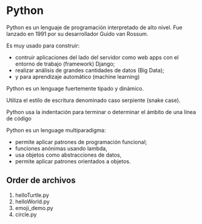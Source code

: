 # Python

Python es un lenguaje de programación interpretado de alto nivel. Fue lanzado en 1991 por su desarrollador Guido van Rossum.

Es muy usado para construir:

- contruir aplicaciones del lado del servidor como web apps con el entorno de trabajo (framework) Django;
- realizar análisis de grandes cantidades de datos (Big Data);
- y para aprendizaje automático (machine learning)

Python es un lenguage fuertemente tipado y dinámico.

Utiliza el estilo de escritura denominado caso serpiente (snake case).

Python usa la indentación para terminar o determinar el ámbito de una línea de código

Python es un lenguage multiparadigma:

- permite aplicar patrones de programación funcional;
- funciones anónimas usando lambda,
- usa objetos como abstracciones de datos,
- permite aplicar patrones orientados a objetos.

## Order de archivos

1. helloTurtle.py
2. helloWorld.py
3. emoji_demo.py
4. circle.py
